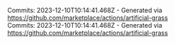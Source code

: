 Commits: 2023-12-10T10:14:41.468Z - Generated via https://github.com/marketplace/actions/artificial-grass
<br>
Commits: 2023-12-10T10:14:41.468Z - Generated via https://github.com/marketplace/actions/artificial-grass
<br>
